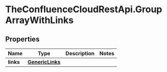 # TheConfluenceCloudRestApi.GroupArrayWithLinks

## Properties
Name | Type | Description | Notes
------------ | ------------- | ------------- | -------------
**links** | [**GenericLinks**](GenericLinks.md) |  | 
